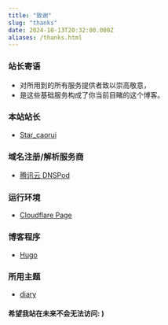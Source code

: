 ```yaml
---
title: "致谢"
slug: "thanks"
date: 2024-10-13T20:32:00.000Z
aliases: /thanks.html
---
```


### 站长寄语
  - 对所用到的所有服务提供者致以崇高敬意，
  - 是这些基础服务构成了你当前目睹的这个博客。

### 本站站长
  - [Star_caorui][1]

### 域名注册/解析服务商
  - [腾讯云 DNSPod][2]

### 运行环境
  - [Cloudflare Page][3]

### 博客程序
  - [Hugo][4]

### 所用主题
  - [diary][5]

#### 希望我站在未来不会无法访问: )


  [1]: https://blog.inetech.fun/about.html
  [2]: https://dnspod.cloud.tencent.com
  [3]: https://pages.cloudflare.com
  [4]: https://gohugo.io
  [5]: https://github.com/AmazingRise/hugo-theme-diary
